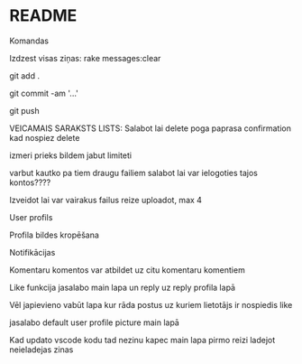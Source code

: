 # README


 Komandas

Izdzest visas ziņas: rake messages:clear

git add .

git commit -am '...'

git push




 
VEICAMAIS SARAKSTS LISTS:
Salabot lai delete poga paprasa confirmation kad nospiez delete

izmeri prieks bildem jabut limiteti

varbut kautko pa tiem draugu failiem salabot lai var ielogoties tajos kontos????


Izveidot lai var vairakus failus reize uploadot, max 4

User profils

Profila bildes kropēšana

Notifikācijas

Komentaru komentos var atbildet uz citu komentaru komentiem
 
 Like funkcija jasalabo main lapa un reply uz reply profila lapā

 Vēl japievieno vabūt lapa kur rāda postus uz kuriem lietotājs ir nospiedis like

 jasalabo default user profile picture main lapā


 Kad updato vscode kodu tad nezinu kapec main lapa pirmo reizi ladejot neieladejas zinas